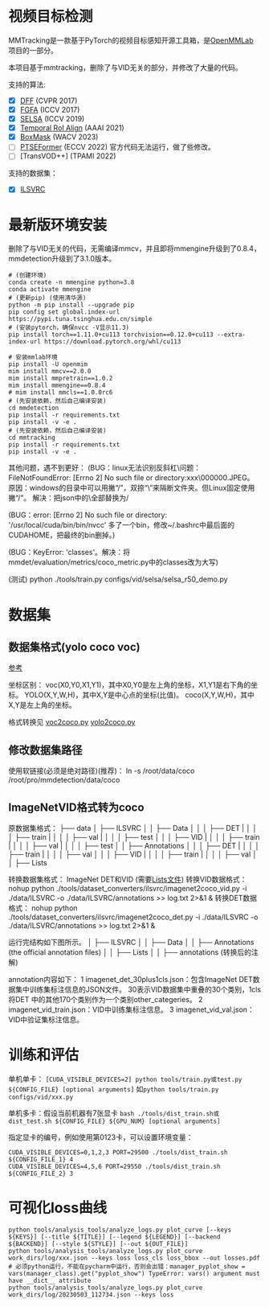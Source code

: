 # 视频目标检测

MMTracking是一款基于PyTorch的视频目标感知开源工具箱，是[OpenMMLab](http://openmmlab.org/) 项目的一部分。

本项目基于mmtracking，删除了与VID无关的部分，并修改了大量的代码。

支持的算法:

- [X]  [DFF](configs/vid/dff/dff_faster-rcnn_r50-dc5_8xb1-7e_imagenetvid.py) (CVPR 2017)
- [X]  [FGFA](configs/vid/fgfa/fgfa_faster-rcnn_r50-dc5_8xb1-7e_imagenetvid.py) (ICCV 2017)
- [X]  [SELSA](configs/vid/selsa/selsa_faster-rcnn_r50-dc5_8xb1-7e_imagenetvid.py) (ICCV 2019)
- [X]  [Temporal RoI Align](configs/vid/temporal_roi_align/selsa-troialign_faster-rcnn_r50-dc5_8xb1-7e_imagenetvid.py) (AAAI 2021)
- [X]  [BoxMask](configs/vid/selsa/selsa_boxmask_r50.py) (WACV 2023)
- [ ]  [PTSEFormer](configs/vid/PTSEFormer) (ECCV 2022) 官方代码无法运行，做了些修改。
- [ ]  [TransVOD++] (TPAMI 2022)

支持的数据集：

- [X]  [ILSVRC](http://image-net.org/challenges/LSVRC/2017/)

# 最新版环境安装

删除了与VID无关的代码，无需编译mmcv，并且即将mmengine升级到了0.8.4，mmdetection升级到了3.1.0版本。

```shell
# (创建环境)
conda create -n mmengine python=3.8
conda activate mmengine
# (更新pip) (使用清华源)
python -m pip install --upgrade pip
pip config set global.index-url https://pypi.tuna.tsinghua.edu.cn/simple
# (安装pytorch，确保nvcc -V显示11.3)
pip install torch==1.11.0+cu113 torchvision==0.12.0+cu113 --extra-index-url https://download.pytorch.org/whl/cu113

# 安装mmlab环境
pip install -U openmim
mim install mmcv==2.0.0
mim install mmpretrain==1.0.2
mim install mmengine==0.8.4
# mim install mmcls==1.0.0rc6
# (先安装依赖，然后自己编译安装)
cd mmdetection
pip install -r requirements.txt
pip install -v -e .
# (先安装依赖，然后自己编译安装)
cd mmtracking
pip install -r requirements.txt
pip install -v -e .
```

其他问题，遇不到更好：
(BUG：linux无法识别反斜杠\\问题：FileNotFoundError: [Errno 2] No such file or directory:xxx\\000000.JPEG。
原因：windows的目录中可以用撇“/”，双捺“\\”来隔断文件夹。但Linux固定使用撇“/”。
解决：把json中的\\全部替换为/

(BUG：error: [Errno 2] No such file or directory: '/usr/local/cuda/bin/bin/nvcc'
多了一个bin，修改~/.bashrc中最后面的CUDAHOME，把最终的bin删掉。)

(BUG：KeyError: 'classes'。解决：将mmdet/evaluation/metrics/coco_metric.py中的classes改为大写)

(测试) python ./tools/train.py configs/vid/selsa/selsa_r50_demo.py

# 数据集
## 数据集格式(yolo coco voc)

[参考](https://zhuanlan.zhihu.com/p/29393415)

坐标区别：
voc(X0,Y0,X1,Y1)，其中X0,Y0是左上角的坐标，X1,Y1是右下角的坐标。
YOLO(X,Y,W,H)，其中X,Y是中心点的坐标(比值)。
coco(X,Y,W,H)，其中X,Y是左上角的坐标。

格式转换见
[voc2coco.py](tools/dataset_converters/voc2coco.py)
[yolo2coco.py](tools/dataset_converters/yolo2coco.py)

## 修改数据集路径
使用软链接(必须是绝对路径)(推荐)：
ln -s /root/data/coco /root/pro/mmdetection/data/coco 

## ImageNetVID格式转为coco

原数据集格式：
├── data
│   ├── ILSVRC
│   │   ├── Data
│   │   │   ├── DET
|   │   │   │   ├── train
|   │   │   │   ├── val
|   │   │   │   ├── test
│   │   │   ├── VID
|   │   │   │   ├── train
|   │   │   │   ├── val
|   │   │   │   ├── test
│   │   ├── Annotations
│   │   │   ├── DET
|   │   │   │   ├── train
|   │   │   │   ├── val
│   │   │   ├── VID
|   │   │   │   ├── train
|   │   │   │   ├── val
│   │   ├── Lists

转换数据集格式：
ImageNet DET和VID  (需要[Lists文件](https://github.com/msracver/Flow-Guided-Feature-Aggregation/tree/master/data/ILSVRC2015/ImageSets))
转换VID数据格式：
nohup python ./tools/dataset_converters/ilsvrc/imagenet2coco_vid.py -i ./data/ILSVRC -o ./data/ILSVRC/annotations >> log.txt 2>&1 &
转换DET数据格式：
nohup python ./tools/dataset_converters/ilsvrc/imagenet2coco_det.py -i ./data/ILSVRC -o ./data/ILSVRC/annotations >> log.txt 2>&1 &

运行完结构如下图所示。
│   ├── ILSVRC
│   │   ├── Data
│   │   ├── Annotations (the official annotation files)
│   │   ├── Lists
│   │   ├── annotations (转换后的注解)

annotation内容如下：
1 imagenet_det_30plus1cls.json：包含ImageNet DET数据集中训练集标注信息的JSON文件。
30表示VID数据集中重叠的30个类别，1cls将DET 中的其他170个类别作为一个类别other_categeries。
2 imagenet_vid_train.json：VID中训练集标注信息。
3 imagenet_vid_val.json：VID中验证集标注信息。

# 训练和评估

单机单卡：
`[CUDA_VISIBLE_DEVICES=2] python tools/train.py或test.py ${CONFIG_FILE} [optional arguments]`
如`python tools/train.py configs/vid/xxx.py`

单机多卡：假设当前机器有7张显卡
`bash ./tools/dist_train.sh或dist_test.sh ${CONFIG_FILE} ${GPU_NUM} [optional arguments]`

指定显卡的编号，例如使用第0123卡，可以设置环境变量：

```shell
CUDA_VISIBLE_DEVICES=0,1,2,3 PORT=29500 ./tools/dist_train.sh ${CONFIG_FILE_1} 4
CUDA_VISIBLE_DEVICES=4,5,6 PORT=29550 ./tools/dist_train.sh ${CONFIG_FILE_2} 3
```

# 可视化loss曲线

```shell
python tools/analysis_tools/analyze_logs.py plot_curve [--keys ${KEYS}] [--title ${TITLE}] [--legend ${LEGEND}] [--backend ${BACKEND}] [--style ${STYLE}] [--out ${OUT_FILE}]
python tools/analysis_tools/analyze_logs.py plot_curve work_dirs/log/xxx.json --keys loss loss_cls loss_bbox --out losses.pdf
# 必须python运行，不能在pycharm中运行，否则会出错：manager_pyplot_show = vars(manager_class).get("pyplot_show") TypeError: vars() argument must have __dict__ attribute
python tools/analysis_tools/analyze_logs.py plot_curve work_dirs/log/20230503_112734.json --keys loss
```
